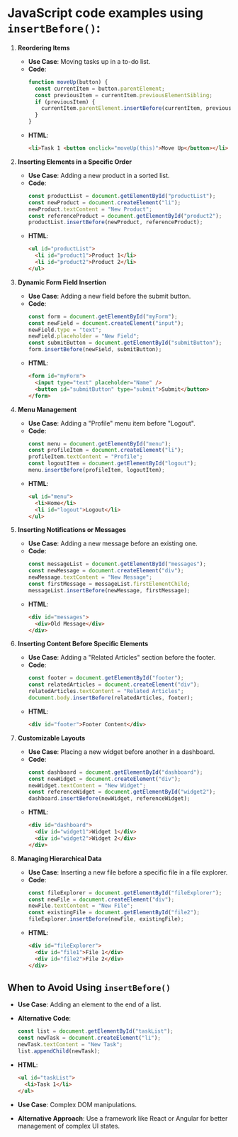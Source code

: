# JavaScript code examples using `insertBefore()`:

1. **Reordering Items**

   - **Use Case**: Moving tasks up in a to-do list.
   - **Code**:
     ```javascript
     function moveUp(button) {
       const currentItem = button.parentElement;
       const previousItem = currentItem.previousElementSibling;
       if (previousItem) {
         currentItem.parentElement.insertBefore(currentItem, previousItem);
       }
     }
     ```
   - **HTML**:
     ```html
     <li>Task 1 <button onclick="moveUp(this)">Move Up</button></li>
     ```

2. **Inserting Elements in a Specific Order**

   - **Use Case**: Adding a new product in a sorted list.
   - **Code**:
     ```javascript
     const productList = document.getElementById("productList");
     const newProduct = document.createElement("li");
     newProduct.textContent = "New Product";
     const referenceProduct = document.getElementById("product2");
     productList.insertBefore(newProduct, referenceProduct);
     ```
   - **HTML**:
     ```html
     <ul id="productList">
       <li id="product1">Product 1</li>
       <li id="product2">Product 2</li>
     </ul>
     ```

3. **Dynamic Form Field Insertion**

   - **Use Case**: Adding a new field before the submit button.
   - **Code**:
     ```javascript
     const form = document.getElementById("myForm");
     const newField = document.createElement("input");
     newField.type = "text";
     newField.placeholder = "New Field";
     const submitButton = document.getElementById("submitButton");
     form.insertBefore(newField, submitButton);
     ```
   - **HTML**:
     ```html
     <form id="myForm">
       <input type="text" placeholder="Name" />
       <button id="submitButton" type="submit">Submit</button>
     </form>
     ```

4. **Menu Management**

   - **Use Case**: Adding a "Profile" menu item before "Logout".
   - **Code**:
     ```javascript
     const menu = document.getElementById("menu");
     const profileItem = document.createElement("li");
     profileItem.textContent = "Profile";
     const logoutItem = document.getElementById("logout");
     menu.insertBefore(profileItem, logoutItem);
     ```
   - **HTML**:
     ```html
     <ul id="menu">
       <li>Home</li>
       <li id="logout">Logout</li>
     </ul>
     ```

5. **Inserting Notifications or Messages**

   - **Use Case**: Adding a new message before an existing one.
   - **Code**:
     ```javascript
     const messageList = document.getElementById("messages");
     const newMessage = document.createElement("div");
     newMessage.textContent = "New Message";
     const firstMessage = messageList.firstElementChild;
     messageList.insertBefore(newMessage, firstMessage);
     ```
   - **HTML**:
     ```html
     <div id="messages">
       <div>Old Message</div>
     </div>
     ```

6. **Inserting Content Before Specific Elements**

   - **Use Case**: Adding a "Related Articles" section before the footer.
   - **Code**:
     ```javascript
     const footer = document.getElementById("footer");
     const relatedArticles = document.createElement("div");
     relatedArticles.textContent = "Related Articles";
     document.body.insertBefore(relatedArticles, footer);
     ```
   - **HTML**:
     ```html
     <div id="footer">Footer Content</div>
     ```

7. **Customizable Layouts**

   - **Use Case**: Placing a new widget before another in a dashboard.
   - **Code**:
     ```javascript
     const dashboard = document.getElementById("dashboard");
     const newWidget = document.createElement("div");
     newWidget.textContent = "New Widget";
     const referenceWidget = document.getElementById("widget2");
     dashboard.insertBefore(newWidget, referenceWidget);
     ```
   - **HTML**:
     ```html
     <div id="dashboard">
       <div id="widget1">Widget 1</div>
       <div id="widget2">Widget 2</div>
     </div>
     ```

8. **Managing Hierarchical Data**
   - **Use Case**: Inserting a new file before a specific file in a file explorer.
   - **Code**:
     ```javascript
     const fileExplorer = document.getElementById("fileExplorer");
     const newFile = document.createElement("div");
     newFile.textContent = "New File";
     const existingFile = document.getElementById("file2");
     fileExplorer.insertBefore(newFile, existingFile);
     ```
   - **HTML**:
     ```html
     <div id="fileExplorer">
       <div id="file1">File 1</div>
       <div id="file2">File 2</div>
     </div>
     ```

## When to Avoid Using `insertBefore()`

- **Use Case**: Adding an element to the end of a list.
- **Alternative Code**:
  ```javascript
  const list = document.getElementById("taskList");
  const newTask = document.createElement("li");
  newTask.textContent = "New Task";
  list.appendChild(newTask);
  ```
- **HTML**:

  ```html
  <ul id="taskList">
    <li>Task 1</li>
  </ul>
  ```

- **Use Case**: Complex DOM manipulations.
- **Alternative Approach**: Use a framework like React or Angular for better management of complex UI states.
